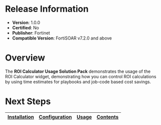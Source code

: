 # Release Information

* **Version**:  1.0.0
* **Certified**: No
* **Publisher**: Fortinet
* **Compatible Version**: FortiSOAR v7.2.0 and above

# Overview

The **ROI Calculator Usage Solution Pack** demonstrates the usage of the ROI Calculator widget, demonstrating how you can control ROI calculations by using time estimates for playbooks and job-code based cost savings.

# Next Steps

| [Installation](https://github.com/cs-christopher-carsey/roi-calculator-usage/blob/develop/docs/setup.md#installation) | [Configuration](https://github.com/cs-christopher-carsey/roi-calculator-usage/blob/develop/docs/setup.md#configuration) | [Usage](https://github.com/cs-christopher-carsey/roi-calculator-usage/blob/develop/docs/usage.md) | [Contents](https://github.com/cs-christopher-carsey/roi-calculator-usage/blob/develop/docs/contents.md) |
|--------------------------------------------|----------------------------------------------|------------------------|------------------------------|

